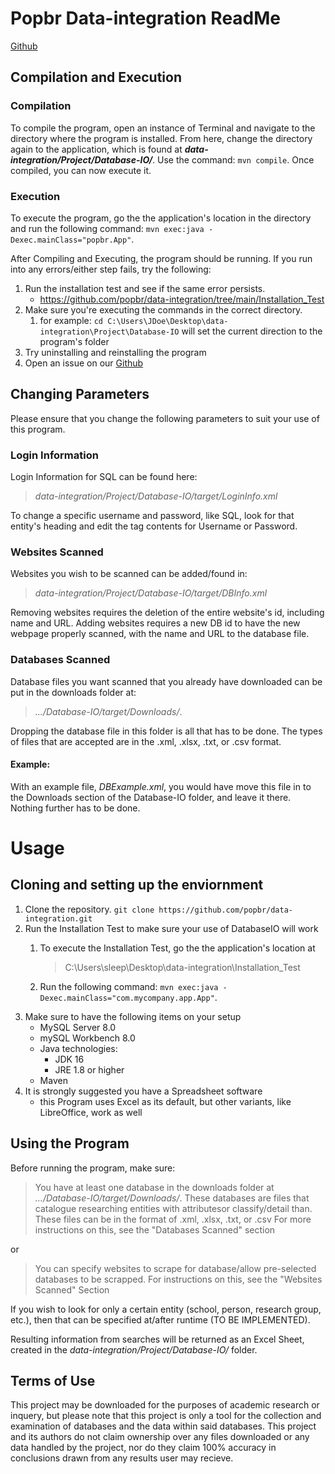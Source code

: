 <!--
ReadMe
Should be documented:
How to compile,
How to execute,
Which parameter(s) can be tweaked (typically, the user / password of the database user),
How to use the project.

>The above is just a reference as I type this out. It will be removed when the ReadMe is satisfactory.
-->


# Popbr Data-integration ReadMe 
[Github](https://github.com/popbr/data-integration)
## Compilation and Execution
### Compilation
To compile the program, open an instance of Terminal and navigate to the directory where the program is installed. From here, change the directory again to the application, which is found at 
***data-integration/Project/Database-IO/***. Use the command: `mvn compile`. Once compiled, you can now execute it.

### Execution
To execute the program, go the the application's location in the directory and run the following command: `mvn exec:java -Dexec.mainClass="popbr.App"`.

After Compiling and Executing, the program should be running. If you run into any errors/either step fails, try the following:
1. Run the installation test and see if the same error persists.
    - https://github.com/popbr/data-integration/tree/main/Installation_Test
2. Make sure you're executing the commands in the correct directory.
    1. for example: `cd C:\Users\JDoe\Desktop\data-integration\Project\Database-IO` will set the current direction to the program's folder
3. Try uninstalling and reinstalling the program
4. Open an issue on our [Github](https://github.com/popbr/data-integration)

## Changing Parameters
Please ensure that you change the following parameters to suit your use of this program. 

### Login Information
Login Information for SQL can be found here:
>*data-integration/Project/Database-IO/target/LoginInfo.xml*

 To change a specific username and password, like SQL, look for that entity's heading and edit the tag contents for Username or Password.

### Websites Scanned
Websites you wish to be scanned can be added/found in:
> *data-integration/Project/Database-IO/target/DBInfo.xml*

Removing websites requires the deletion of the entire website's id, including name and URL.
Adding websites requires a new DB id to have the new webpage properly scanned, with the name and URL to the database file.

### Databases Scanned
Database files you want scanned that you already have downloaded can be put in the downloads folder at: 
> *.../Database-IO/target/Downloads/*. 

Dropping the database file in this folder is all that has to be done. 
The types of files that are accepted are in the .xml, .xlsx, .txt, or .csv format.

#### Example:
With an example file, *DBExample.xml*, you would have move this file in to the Downloads section of the Database-IO folder, and leave it there. Nothing further has to be done.  

# Usage

## Cloning and setting up the enviornment
1. Clone the repository.
    `git clone https://github.com/popbr/data-integration.git` 
2. Run the Installation Test to make sure your use of DatabaseIO will work
    1.  To execute the Installation Test, go the the application's location at
        > C:\Users\sleep\Desktop\data-integration\Installation_Test
   
    2. Run the following command: 
        `mvn exec:java -Dexec.mainClass="com.mycompany.app.App"`.
3. Make sure to have the following items on your setup
    - MySQL Server 8.0
    - mySQL Workbench 8.0
    - Java technologies:
        - JDK 16
        - JRE 1.8 or higher
    - Maven
4. It is strongly suggested you have a Spreadsheet software
    - this Program uses Excel as its default, but other variants, like LibreOffice, work as well   


## Using the Program
Before running the program, make sure:
> You have at least one database in the downloads folder at *.../Database-IO/target/Downloads/*. 
> These databases are files that catalogue researching entities with attributesor classify/detail than.
> These files can be in the format of .xml, .xlsx, .txt, or .csv
> For more instructions on this, see the "Databases Scanned" section

or
> You can specify websites to scrape for database/allow pre-selected databases to be scrapped. 
> For instructions on this, see the "Websites Scanned" Section

If you wish to look for only a certain entity (school, person, research group, etc.), then that can be specified at/after runtime (TO BE IMPLEMENTED). 

Resulting information from searches will be returned as an Excel Sheet, created in the  *data-integration/Project/Database-IO/* folder. 

## Terms of Use
This project may be downloaded for the purposes of academic research or inquery, but please note that this project is only a tool for the collection and examination of databases and the data within said databases. This project and its authors do not claim ownership over any files downloaded or any data handled by the project, nor do they claim 100% accuracy in conclusions drawn from any results user may recieve.
